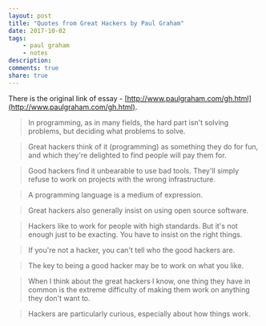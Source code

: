 ```yaml
---
layout: post
title: "Quotes from Great Hackers by Paul Graham"
date: 2017-10-02
tags: 
    - paul graham
    - notes
description: 
comments: true
share: true
---
```


There is the original link of essay - [http://www.paulgraham.com/gh.html](http://www.paulgraham.com/gh.html).

> In programming, as in many fields, the hard part isn't solving problems, but deciding what problems to solve.

> Great hackers think of it (programming) as something they do for fun, and which they're delighted to find people will pay them for.

> Good hackers find it unbearable to use bad tools. They'll simply refuse to work on projects with the wrong infrastructure.

> A programming language is a medium of expression.

> Great hackers also generally insist on using open source software.

> Hackers like to work for people with high standards. But it's not enough just to be exacting. You have to insist on the right things.

> If you're not a hacker, you can't tell who the good hackers are.

> The key to being a good hacker may be to work on what you like.

> When I think about the great hackers I know, one thing they have in common is the extreme difficulty of making them work on anything they don't want to.

> Hackers are particularly curious, especially about how things work.

